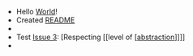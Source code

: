 - Hello [World](<World.md>)!
- Created [README](<README.md>)
- 
- Test [Issue 3](https://github.com/MatthieuBizien/roam-to-git/issues/3): [Respecting [[level of [[abstraction](<Respecting [[level of [[abstraction.md>)]]]]
- 
